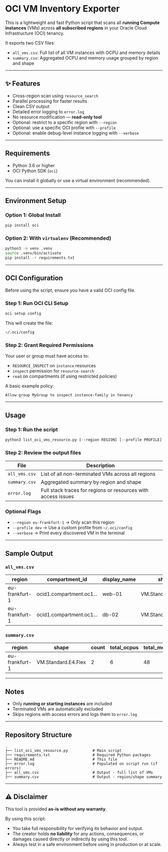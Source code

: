 # OCI VM Inventory Exporter

This is a lightweight and fast Python script that scans all **running Compute instances** (VMs) across **all subscribed regions** in your Oracle Cloud Infrastructure (OCI) tenancy.

It exports two CSV files:

* `all_vms.csv`: Full list of all VM instances with OCPU and memory details
* `summary.csv`: Aggregated OCPU and memory usage grouped by region and shape

---

## ✨ Features

* Cross-region scan using `resource_search`
* Parallel processing for faster results
* Clean CSV output
* Detailed error logging to `error.log`
* No resource modification — **read-only tool**
* Optional: restrict to a specific region with `--region`
* Optional: use a specific OCI profile with `--profile`
* Optional: enable debug-level instance logging with `--verbose`

---

## Requirements

* Python 3.6 or higher
* OCI Python SDK (`oci`)

You can install it globally or use a virtual environment (recommended).

---

## Environment Setup

### Option 1: Global Install

```bash
pip install oci
```

### Option 2: With `virtualenv` (Recommended)

```bash
python3 -m venv .venv
source .venv/bin/activate
pip install -r requirements.txt
```

---

## OCI Configuration

Before using the script, ensure you have a valid OCI config file.

### Step 1: Run OCI CLI Setup

```bash
oci setup config
```

This will create the file:

```bash
~/.oci/config
```

### Step 2: Grant Required Permissions

Your user or group must have access to:

* `RESOURCE_INSPECT` on `instance` resources
* `inspect` permission for `resource-search`
* `read` on compartments (if using restricted policies)

A basic example policy:

```
Allow group MyGroup to inspect instance-family in tenancy
```

---

## Usage

### Step 1: Run the script

```bash
python3 list_oci_vms_resource.py [--region REGION] [--profile PROFILE] [--verbose]
```

### Step 2: Review the output files

| File          | Description                                                   |
| ------------- | ------------------------------------------------------------- |
| `all_vms.csv` | List of all non-terminated VMs across all regions             |
| `summary.csv` | Aggregated summary by region and shape                        |
| `error.log`   | Full stack traces for regions or resources with access issues |

### Optional Flags

* `--region eu-frankfurt-1` → Only scan this region
* `--profile dev` → Use a custom profile from `~/.oci/config`
* `--verbose` → Print every discovered VM in the terminal

---

## Sample Output

### `all_vms.csv`

| region         | compartment\_id          | display\_name | shape               | ocpus | memory | availability\_domain |
| -------------- | ------------------------ | ------------- | ------------------- | ----- | ------ | -------------------- |
| eu-frankfurt-1 | ocid1.compartment.oc1... | web-01        | VM.Standard.E4.Flex | 2     | 16     | EU-FRANKFURT-1-AD-1  |
| eu-frankfurt-1 | ocid1.compartment.oc1... | db-02         | VM.Standard.E4.Flex | 4     | 32     | EU-FRANKFURT-1-AD-2  |

### `summary.csv`

| region         | shape               | count | total\_ocpus | total\_memory\_gb |
| -------------- | ------------------- | ----- | ------------ | ----------------- |
| eu-frankfurt-1 | VM.Standard.E4.Flex | 2     | 6            | 48                |

---

## Notes

* Only **running or starting instances** are included
* Terminated VMs are automatically excluded
* Skips regions with access errors and logs them to `error.log`

---

## Repository Structure

```text
.
├── list_oci_vms_resource.py           # Main script
├── requirements.txt                   # Required Python packages
├── README.md                          # This file
├── error.log                          # Populated on script run (if errors)
├── all_vms.csv                        # Output - full list of VMs
├── summary.csv                        # Output - region/shape summary
```

---

## ⚠️ Disclaimer

This tool is provided **as-is without any warranty**.

By using this script:

* You take full responsibility for verifying its behavior and output.
* The creator holds **no liability** for any actions, consequences, or damages caused directly or indirectly by using this tool.
* Always test in a safe environment before using in production or at scale.
